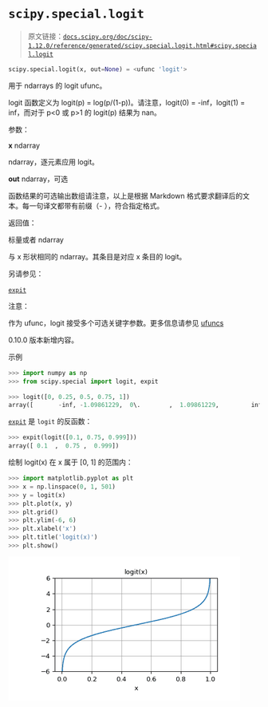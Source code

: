 # `scipy.special.logit`

> 原文链接：[`docs.scipy.org/doc/scipy-1.12.0/reference/generated/scipy.special.logit.html#scipy.special.logit`](https://docs.scipy.org/doc/scipy-1.12.0/reference/generated/scipy.special.logit.html#scipy.special.logit)

```py
scipy.special.logit(x, out=None) = <ufunc 'logit'>
```

用于 ndarrays 的 logit ufunc。

logit 函数定义为 logit(p) = log(p/(1-p))。请注意，logit(0) = -inf，logit(1) = inf，而对于 p<0 或 p>1 的 logit(p) 结果为 nan。

参数：

**x** ndarray

ndarray，逐元素应用 logit。

**out** ndarray，可选

函数结果的可选输出数组请注意，以上是根据 Markdown 格式要求翻译后的文本。每一句译文都带有前缀（-  ），符合指定格式。

返回值：

标量或者 ndarray

与 x 形状相同的 ndarray。其条目是对应 x 条目的 logit。

另请参见：

[`expit`](https://docs.scipy.org/doc/scipy-1.12.0/reference/generated/scipy.special.expit.html#scipy.special.expit "scipy.special.expit")

注意：

作为 ufunc，logit 接受多个可选关键字参数。更多信息请参见 [ufuncs](https://docs.scipy.org/doc/numpy/reference/ufuncs.html)

0.10.0 版本新增内容。

示例

```py
>>> import numpy as np
>>> from scipy.special import logit, expit 
```

```py
>>> logit([0, 0.25, 0.5, 0.75, 1])
array([       -inf, -1.09861229,  0\.        ,  1.09861229,         inf]) 
```

[`expit`](https://docs.scipy.org/doc/scipy-1.12.0/reference/generated/scipy.special.expit.html#scipy.special.expit) 是 `logit` 的反函数：

```py
>>> expit(logit([0.1, 0.75, 0.999]))
array([ 0.1  ,  0.75 ,  0.999]) 
```

绘制 logit(x) 在 x 属于 [0, 1] 的范围内：

```py
>>> import matplotlib.pyplot as plt
>>> x = np.linspace(0, 1, 501)
>>> y = logit(x)
>>> plt.plot(x, y)
>>> plt.grid()
>>> plt.ylim(-6, 6)
>>> plt.xlabel('x')
>>> plt.title('logit(x)')
>>> plt.show() 
```

![../../_images/scipy-special-logit-1.png](img/e76679a7691e70a00db74da7ea575dbf.png)
